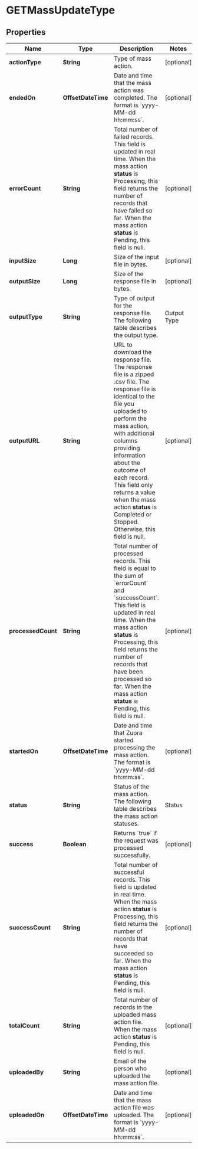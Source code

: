 

# GETMassUpdateType


## Properties

| Name | Type | Description | Notes |
|------------ | ------------- | ------------- | -------------|
|**actionType** | **String** | Type of mass action.  |  [optional] |
|**endedOn** | **OffsetDateTime** | Date and time that the mass action was completed. The format is &#x60;yyyy-MM-dd hh:mm:ss&#x60;.  |  [optional] |
|**errorCount** | **String** | Total number of failed records.  This field is updated in real time. When the mass action **status** is Processing, this field returns the number of records that have failed so far. When the mass action **status** is Pending, this field is null.  |  [optional] |
|**inputSize** | **Long** | Size of the input file in bytes.  |  [optional] |
|**outputSize** | **Long** | Size of the response file in bytes.  |  [optional] |
|**outputType** | **String** | Type of output for the response file. The following table describes the output type.  | Output Type    | Description                         | |----------------|-------------------------------------| | (url:.csv.zip) | URL pointing to a zipped .csv file. |  |  [optional] |
|**outputURL** | **String** | URL to download the response file. The response file is a zipped .csv file.  The response file is identical to the file you uploaded to perform the mass action, with additional columns providing information about the outcome of each record.  This field only returns a value when the mass action **status** is Completed or Stopped. Otherwise, this field is null.  |  [optional] |
|**processedCount** | **String** | Total number of processed records. This field is equal to the sum of &#x60;errorCount&#x60; and &#x60;successCount&#x60;.  This field is updated in real time. When the mass action **status** is Processing, this field returns the number of records that have been processed so far. When the mass action **status** is Pending, this field is null.  |  [optional] |
|**startedOn** | **OffsetDateTime** | Date and time that Zuora started processing the mass action. The format is &#x60;yyyy-MM-dd hh:mm:ss&#x60;.  |  [optional] |
|**status** | **String** | Status of the mass action. The following table describes the mass action statuses.  | Status     | Description                                                                | |------------|----------------------------------------------------------------------------| | Pending    | Mass action has not yet started being processed.                           | | Processing | Mass action is in progress.                                                | | Stopping   | Mass action is in the process of stopping, but has not yet stopped.        | | Stopped    | Mass action has stopped.                                                   | | Completed  | Mass action was successfully completed. There may still be failed records. | | Failed     | Mass action failed. No records are processed. No response file is created. |  |  [optional] |
|**success** | **Boolean** | Returns &#x60;true&#x60; if the request was processed successfully.  |  [optional] |
|**successCount** | **String** | Total number of successful records. This field is updated in real time. When the mass action **status** is Processing, this field returns the number of records that have succeeded so far. When the mass action **status** is Pending, this field is null.  |  [optional] |
|**totalCount** | **String** | Total number of records in the uploaded mass action file. When the mass action **status** is Pending, this field is null.  |  [optional] |
|**uploadedBy** | **String** | Email of the person who uploaded the mass action file.  |  [optional] |
|**uploadedOn** | **OffsetDateTime** | Date and time that the mass action file was uploaded. The format is &#x60;yyyy-MM-dd hh:mm:ss&#x60;.  |  [optional] |



